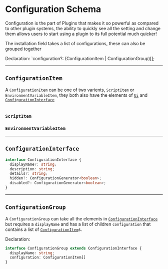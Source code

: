 # Configuration Schema

Configuration is the part of Plugins that makes it so powerful as compared to
other plugin systems, the ability to quickly see all the setting and change
them allows users to start using a plugin to its full potential much quicker!

The installation field takes a list of configurations, these can also be grouped
together

Declaration: `configuration?: (ConfigurationItem | ConfigurationGroup)[];

---

## `ConfigurationItem`

A `ConfigurationItem` can be one of two varients, `ScriptItem` or 
`EnvironmentVariableItem`, they both also have the elements of [`Ui`](#ui) and
[`ConfigurationInterface`](#configurationinterface)


```typescript

```

### `ScriptItem`


### `EnvironmentVariableItem`


---

## `ConfigurationInterface`

```typescript
interface ConfigurationInterface {
  displayName?: string;
  description: string;
  details?: string;
  hidden?: ConfigurationGenerator<boolean>;
  disabled?: ConfigurationGenerator<boolean>;
}

```

---

## `ConfigurationGroup`

A `ConfigurationGroup` can take all the elements in
[`ConfigurationInterface`](#configurationinterface) but requires a 
`displayName` and has a list of children `configuration` that contains a list of
[`ConfigurationItem`](#configurationitem)s.

Declaration:

```typescript
interface ConfigurationGroup extends ConfigurationInterface {
  displayName: string;
  configuration: ConfigurationItem[]
}
```
